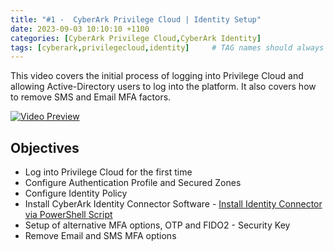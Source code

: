 ```yaml
---
title: "#1 -  CyberArk Privilege Cloud | Identity Setup"
date: 2023-09-03 10:10:10 +1100
categories: [CyberArk Privilege Cloud,CyberArk Identity]
tags: [cyberark,privilegecloud,identity]     # TAG names should always be lowercase
---
```


This video covers the initial process of logging into Privilege Cloud and allowing Active-Directory users to log into the platform. It also covers how to remove SMS and Email MFA factors.
<!---
https://cybrad.au/
#[<img src="https://i.ytimg.com/vi/b8cENcM5VOY/maxresdefault.jpg" width="50%">](https://www.youtube.com/watch?v=b8cENcM5VOY) 
--->
[![Video Preview](https://i.ytimg.com/vi/b8cENcM5VOY/maxresdefault.jpg)](https://www.youtube.com/watch?v=b8cENcM5VOY)

## Objectives
- Log into Privilege Cloud for the first time
- Configure Authentication Profile and Secured Zones
- Configure Identity Policy
- Install CyberArk Identity Connector Software - [Install Identity Connector via PowerShell Script](https://cybrad.au/posts/Identity-Connector-Installation/)
- Setup of alternative MFA options, OTP and FIDO2 - Security Key
- Remove Email and SMS MFA options
